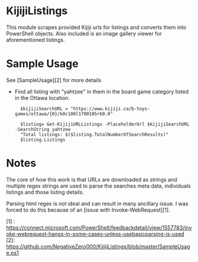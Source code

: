 # KijijiListings

This module scrapes provided Kijiji urls for listings and converts them into PowerShell objects. Also included is an image gallery viewer for aforementioned listings. 

# Sample Usage

See [SampleUsage][2] for more details

- Find all listing with "yahtzee" in them in the board game category listed in the Ottawa location.

        $kijijiSearchURL = "https://www.kijiji.ca/b-toys-games/ottawa/{0}/k0c108l1700185r60.0"
        
        $listing= Get-KijijiURLListings -PlaceholderUrl $kijijiSearchURL -SearchString yahtzee
        "Total listings: $($listing.TotalNumberOfSearchResults)"
        $listing.Listings

# Notes

The core of how this work is that URLs are downloaded as strings and multiple regex strings are used to parse the searches meta data, individuals listings and those listing details.

Parsing html regex is not ideal and can result in many ancillary issue. I was forced to do this because of an [issue with Invoke-WebRequest][1].

  [1] : https://connect.microsoft.com/PowerShell/feedbackdetail/view/1557783/invoke-webrequest-hangs-in-some-cases-unless-usebasicparsing-is-used
  [2]: https://github.com/NegativeZero000/KijijiListings/blob/master/SampleUsage.ps1